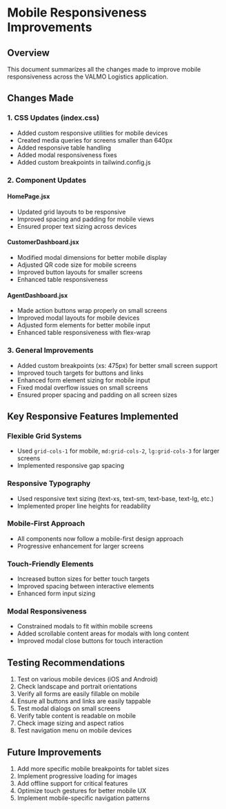 # Mobile Responsiveness Improvements

## Overview
This document summarizes all the changes made to improve mobile responsiveness across the VALMO Logistics application.

## Changes Made

### 1. CSS Updates (index.css)
- Added custom responsive utilities for mobile devices
- Created media queries for screens smaller than 640px
- Added responsive table handling
- Added modal responsiveness fixes
- Added custom breakpoints in tailwind.config.js

### 2. Component Updates

#### HomePage.jsx
- Updated grid layouts to be responsive
- Improved spacing and padding for mobile views
- Ensured proper text sizing across devices

#### CustomerDashboard.jsx
- Modified modal dimensions for better mobile display
- Adjusted QR code size for mobile screens
- Improved button layouts for smaller screens
- Enhanced table responsiveness

#### AgentDashboard.jsx
- Made action buttons wrap properly on small screens
- Improved modal layouts for mobile devices
- Adjusted form elements for better mobile input
- Enhanced table responsiveness with flex-wrap

### 3. General Improvements
- Added custom breakpoints (xs: 475px) for better small screen support
- Improved touch targets for buttons and links
- Enhanced form element sizing for mobile input
- Fixed modal overflow issues on small screens
- Ensured proper spacing and padding on all screen sizes

## Key Responsive Features Implemented

### Flexible Grid Systems
- Used `grid-cols-1` for mobile, `md:grid-cols-2`, `lg:grid-cols-3` for larger screens
- Implemented responsive gap spacing

### Responsive Typography
- Used responsive text sizing (text-xs, text-sm, text-base, text-lg, etc.)
- Implemented proper line heights for readability

### Mobile-First Approach
- All components now follow a mobile-first design approach
- Progressive enhancement for larger screens

### Touch-Friendly Elements
- Increased button sizes for better touch targets
- Improved spacing between interactive elements
- Enhanced form input sizing

### Modal Responsiveness
- Constrained modals to fit within mobile screens
- Added scrollable content areas for modals with long content
- Improved modal close buttons for touch interaction

## Testing Recommendations

1. Test on various mobile devices (iOS and Android)
2. Check landscape and portrait orientations
3. Verify all forms are easily fillable on mobile
4. Ensure all buttons and links are easily tappable
5. Test modal dialogs on small screens
6. Verify table content is readable on mobile
7. Check image sizing and aspect ratios
8. Test navigation menu on mobile devices

## Future Improvements

1. Add more specific mobile breakpoints for tablet sizes
2. Implement progressive loading for images
3. Add offline support for critical features
4. Optimize touch gestures for better mobile UX
5. Implement mobile-specific navigation patterns